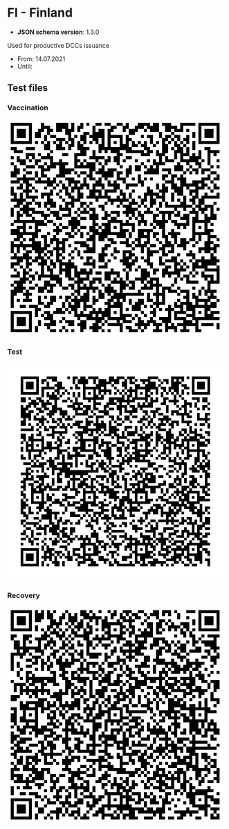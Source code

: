 # FI - Finland

* **JSON schema version**: 1.3.0

Used for productive DCCs issuance
* From: 14.07.2021
* Until:

## Test files

### Vaccination

![VAC](VAC.png)


### Test

![TEST](TEST.png)


### Recovery

![REC](REC.png)
